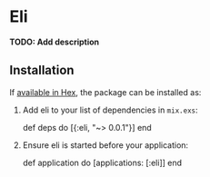 # Eli

**TODO: Add description**

## Installation

If [available in Hex](https://hex.pm/docs/publish), the package can be installed as:

  1. Add eli to your list of dependencies in `mix.exs`:

        def deps do
          [{:eli, "~> 0.0.1"}]
        end

  2. Ensure eli is started before your application:

        def application do
          [applications: [:eli]]
        end

